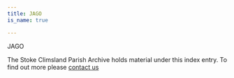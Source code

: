 ```yaml
---
title: JAGO
is_name: true

---
```


JAGO


The Stoke Climsland Parish Archive holds material under this index entry. To find out more please [contact us](/contact/)
